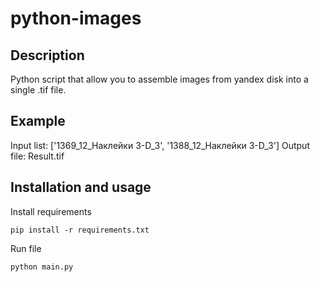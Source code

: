 # python-images

## Description
Python script that allow you to assemble images from yandex disk into a single .tif file.

## Example
Input list: ['1369_12_Наклейки 3-D_3', '1388_12_Наклейки 3-D_3']
Output file: Result.tif

## Installation and usage
Install requirements
```
pip install -r requirements.txt
```
Run file
```
python main.py
```
